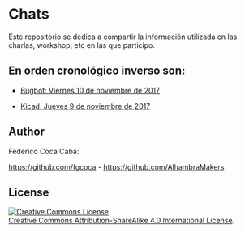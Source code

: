# Chats

Este repositorio se dedica a compartir la información utilizada en las charlas, workshop, etc en las que participo.

## En orden cronológico inverso son:

* [Bugbot: Viernes 10 de noviembre de 2017](https://github.com/fgcoca/Chats/tree/master/10-11-17-Fr-Bugbot "Viernes 10 de noviembre de 2017 en el CEIP Sierra Nevada")
 
* [Kicad: Jueves 9 de noviembre de 2017](https://github.com/fgcoca/Chats/tree/master/9-11-17-Th-Kicad "Kicad: Jueves 9 de noviembre de 2017 en el aula 001 del IES Virgen de las Nieves")

## **Author**

Federico Coca Caba:

https://github.com/fgcoca  - https://github.com/AlhambraMakers


## **License**
<a rel="license" href="http://creativecommons.org/licenses/by-sa/4.0/"><img alt="Creative Commons License" style="border-width:0" src="https://i.creativecommons.org/l/by-sa/4.0/88x31.png" /></a><br /> <a rel="license" href="http://creativecommons.org/licenses/by-sa/4.0/">Creative Commons Attribution-ShareAlike 4.0 International License</a>.




